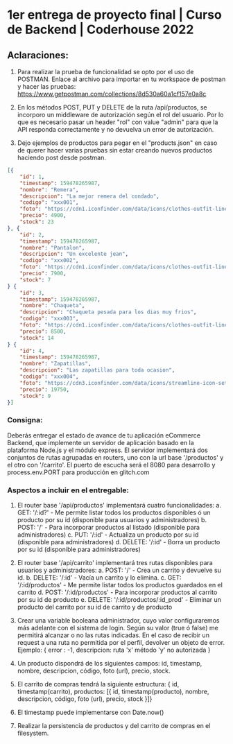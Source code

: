 # 1er entrega de proyecto final | Curso de Backend | Coderhouse 2022

## Aclaraciones:
1) Para realizar la prueba de funcionalidad se opto por el uso de POSTMAN.
    Enlace al archivo para importar en tu workspace de postman y hacer las pruebas: https://www.getpostman.com/collections/8d530a60a1cf157e0a8c

2) En los métodos POST, PUT y DELETE de la ruta /api/productos, se incorporo un middleware de autorización según el rol del usuario. Por lo que es necesario pasar un header "rol" con value "admin" para que la API responda correctamente y no devuelva un error de autorización.

3) Dejo ejemplos de productos para pegar en el "products.json" en caso de querer hacer varias pruebas sin estar creando nuevos productos haciendo post desde postman.

```json
[{
    "id": 1,
    "timestamp": 159478265987,
    "nombre": "Remera",
    "descripcion": "La mejor remera del condado",
    "codigo": "xxx001",
    "foto": "https://cdn1.iconfinder.com/data/icons/clothes-outfit-line-shop-aholic/512/T-Shirt-512.png",
    "precio": 4900,
    "stock": 23
}, {
    "id": 2,
    "timestamp": 159478265987,
    "nombre": "Pantalon",
    "descripcion": "Un excelente jean",
    "codigo": "xxx002",
    "foto": "https://cdn1.iconfinder.com/data/icons/clothes-outfit-line-shop-aholic/512/Jeans-256.png",
    "precio": 7900,
    "stock": 7
} {
    "id": 3,
    "timestamp": 159478265987,
    "nombre": "Chaqueta",
    "descripcion": "Chaqueta pesada para los dias muy frios",
    "codigo": "xxx003",
    "foto": "https://cdn1.iconfinder.com/data/icons/clothes-outfit-line-shop-aholic/512/Jacket-256.png",
    "precio": 8500,
    "stock": 14
} {
    "id": 4,
    "timestamp": 159478265987,
    "nombre": "Zapatillas",
    "descripcion": "Las zapatillas para toda ocasion",
    "codigo": "xxx004",
    "foto": "https://cdn3.iconfinder.com/data/icons/streamline-icon-set-free-pack/48/Streamline-11-256.png",
    "precio": 19750,
    "stock": 9
}]
```

### Consigna:
Deberás entregar el estado de avance de tu aplicación eCommerce Backend, que implemente un servidor de aplicación basado en la plataforma Node.js y el módulo express. El servidor implementará dos conjuntos de rutas agrupadas en routers, uno con la url base '/productos' y el otro con '/carrito'. El puerto de escucha será el 8080 para desarrollo y process.env.PORT para producción en glitch.com

### Aspectos a incluir en el entregable: 
1) El router base '/api/productos' implementará cuatro funcionalidades:
    a. GET: '/:id?' - Me permite listar todos los productos disponibles ó un producto por su id (disponible para usuarios y administradores)
    b. POST: '/' - Para incorporar productos al listado (disponible para administradores)
    c. PUT: '/:id' - Actualiza un producto por su id (disponible para administradores)
    d. DELETE: '/:id' - Borra un producto por su id (disponible para administradores)

2) El router base '/api/carrito' implementará tres rutas disponibles para usuarios y administradores:
    a. POST: '/' - Crea un carrito y devuelve su id.
    b. DELETE: '/:id' - Vacía un carrito y lo elimina.
    c. GET: '/:id/productos' - Me permite listar todos los productos guardados en el carrito
    d. POST: '/:id/productos' - Para incorporar productos al carrito por su id de producto
    e. DELETE: '/:id/productos/:id_prod' - Eliminar un producto del carrito por su id de carrito y de producto

3) Crear una variable booleana administrador, cuyo valor configuraremos más adelante con el sistema de login. Según su valor (true ó false) me permitirá alcanzar o no las rutas indicadas. En el caso de recibir un request a una ruta no permitida por el perfil, devolver un objeto de error. Ejemplo: { error : -1, descripcion: ruta 'x' método 'y' no autorizada }

5) Un producto dispondrá de los siguientes campos:  id, timestamp, nombre, descripcion, código, foto (url), precio, stock.

6) El carrito de compras tendrá la siguiente estructura: { id, timestamp(carrito), productos: [{ id, timestamp(producto), nombre, descripcion, código, foto (url), precio, stock }]}

7) El timestamp puede implementarse con Date.now()

8) Realizar la persistencia de productos y del carrito de compras en el filesystem.
